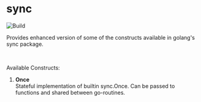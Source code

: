 # sync

![Build](https://github.com/code-dudes/sync/actions/workflows/main.yml/badge.svg?branch=v2&event=push) 

Provides enhanced version of some of the constructs available in golang's sync package.

</br>

Available Constructs:
1. **Once**  
Stateful implementation of builtin sync.Once. Can be passed to functions and shared between go-routines.
